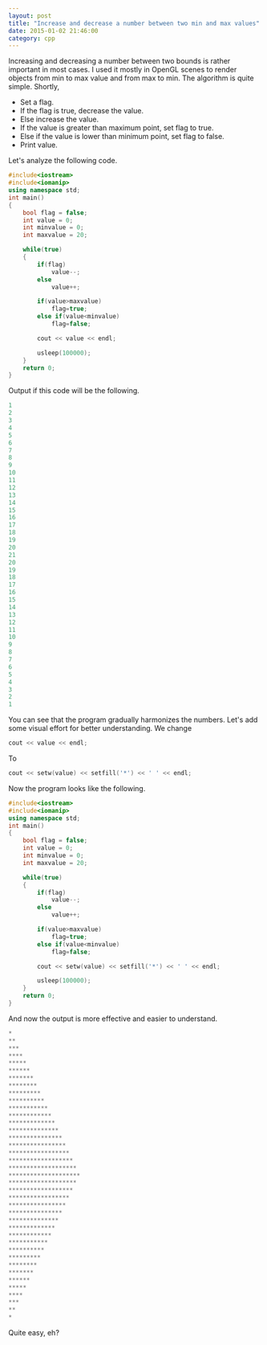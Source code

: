 ```yaml
---
layout: post
title: "Increase and decrease a number between two min and max values"
date: 2015-01-02 21:46:00
category: cpp
---
```

Increasing and decreasing a number between two bounds is rather important in most cases. I used it mostly in OpenGL scenes to render objects from min to
max value and from max to min. The algorithm is quite simple. Shortly,

* Set a flag.
* If the flag is true, decrease the value.
* Else increase the value.
* If the value is greater than maximum point, set flag to true.
* Else if the value is lower than minimum point, set flag to false.
* Print value.

Let's analyze the following code.

```cpp
#include<iostream>
#include<iomanip>
using namespace std;
int main()
{
    bool flag = false;
    int value = 0;
    int minvalue = 0;
    int maxvalue = 20;

    while(true)
    {
        if(flag)
            value--;
        else
            value++;

        if(value>maxvalue)
            flag=true;
        else if(value<minvalue)
            flag=false;

        cout << value << endl;

        usleep(100000);
    }
    return 0;
}
```

Output if this code will be the following.

```cpp
1
2
3
4
5
6
7
8
9
10
11
12
13
14
15
16
17
18
19
20
21
20
19
18
17
16
15
14
13
12
11
10
9
8
7
6
5
4
3
2
1
```

You can see that the program gradually harmonizes the numbers. Let's add some
visual effort for better understanding. We change

```cpp
cout << value << endl;
```

To

```cpp
cout << setw(value) << setfill('*') << ' ' << endl;
```

Now the program looks like the following.

```cpp
#include<iostream>
#include<iomanip>
using namespace std;
int main()
{
    bool flag = false;
    int value = 0;
    int minvalue = 0;
    int maxvalue = 20;

    while(true)
    {
        if(flag)
            value--;
        else
            value++;

        if(value>maxvalue)
            flag=true;
        else if(value<minvalue)
            flag=false;

        cout << setw(value) << setfill('*') << ' ' << endl;

        usleep(100000);
    }
    return 0;
}
```

And now the output is more effective and easier to understand.

```cpp
* 
** 
*** 
**** 
***** 
****** 
******* 
******** 
********* 
********** 
*********** 
************ 
************* 
************** 
*************** 
**************** 
***************** 
****************** 
******************* 
******************** 
******************* 
****************** 
***************** 
**************** 
*************** 
************** 
************* 
************ 
*********** 
********** 
********* 
******** 
******* 
****** 
***** 
**** 
*** 
** 
*
```

Quite easy, eh?

